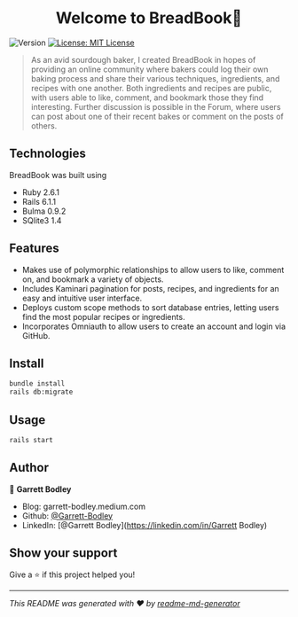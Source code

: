<h1 align="center">Welcome to BreadBook🍞</h1>
<p>
  <img alt="Version" src="https://img.shields.io/badge/version-0.1.0-blue.svg?cacheSeconds=2592000" />
  <a href="#" target="_blank">
    <img alt="License: MIT License" src="https://img.shields.io/badge/License-MIT License-yellow.svg" />
  </a>
</p>

> As an avid sourdough baker, I created BreadBook in hopes of providing an online community where bakers could log their own baking process and share their various techniques, ingredients, and recipes with one another. Both ingredients and recipes are public, with users able to like, comment, and bookmark those they find interesting. Further discussion is possible in the Forum, where users can post about one of their recent bakes or comment on the posts of others.

## Technologies

BreadBook was built using
* Ruby 2.6.1
* Rails 6.1.1
* Bulma 0.9.2
* SQlite3 1.4

## Features

* Makes use of polymorphic relationships to allow users to like, comment on, and bookmark a variety of objects.
* Includes Kaminari pagination for posts, recipes, and ingredients for an easy and intuitive user interface.
* Deploys custom scope methods to sort database entries, letting users find the most popular recipes or ingredients.
* Incorporates Omniauth to allow users to create an account and login via GitHub.

## Install

```sh
bundle install
rails db:migrate
```

## Usage

```sh
rails start
```

## Author

👤 **Garrett Bodley**

* Blog: garrett-bodley.medium.com
* Github: [@Garrett-Bodley](https://github.com/Garrett-Bodley)
* LinkedIn: [@Garrett Bodley](https://linkedin.com/in/Garrett Bodley)

## Show your support

Give a ⭐️ if this project helped you!

***
_This README was generated with ❤️ by [readme-md-generator](https://github.com/kefranabg/readme-md-generator)_